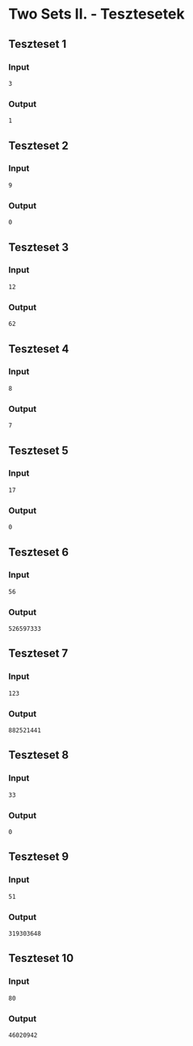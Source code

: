 # Two Sets II. - Tesztesetek

## Teszteset 1
### Input
`3`
### Output
`1`
## Teszteset 2
### Input
`9`
### Output
`0`
## Teszteset 3
### Input
`12`
### Output
`62`
## Teszteset 4
### Input
`8`
### Output
`7`
## Teszteset 5
### Input
`17`
### Output
`0`
## Teszteset 6
### Input
`56`
### Output
`526597333`
## Teszteset 7
### Input
`123`
### Output
`882521441`
## Teszteset 8
### Input
`33`
### Output
`0`
## Teszteset 9
### Input
`51`
### Output
`319303648`
## Teszteset 10
### Input
`80`
### Output
`46020942`

